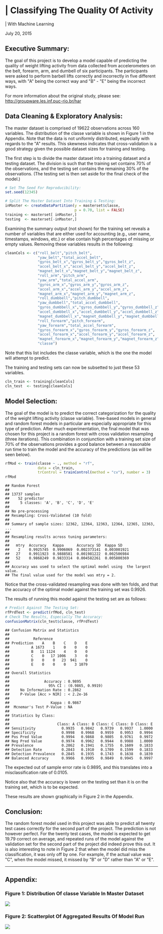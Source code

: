 # | Classifying The Quality Of Activity
| With Machine Learning

July 20, 2015  



## Executive Summary:

The goal of this project is to develop a model capable 
of predicting the quality of weight lifting activity 
from data collected from accelerometers on the belt, 
forearm, arm, and dumbell of six participants. The 
participants were asked to perform barbell lifts 
correctly and incorrectly in five different ways, 
with "A" being the correct way and "B" - "E" being 
the incorrect ways.  

For more information about the original study, 
please see: http://groupware.les.inf.puc-rio.br/har  

## Data Cleaning & Exploratory Analysis:





The master dataset is comprised of 19622 observations across
160 variables. The distribution of the classe variable
is shown in Figure 1 in the Appendix. Note that the data is 
not uniformly distributed, especially with regards to the 
"A" results. This skewness indicates that cross-validation
is a good strategy given the possible dataset sizes for 
training and testing.

The first step is to divide the master dataset into a training
dataset and a testing dataset. The division is such that the
training set contains 70% of the observations, and the testing 
set contains the remaining 30% of the observations. (The testing 
set is then set aside for the final check of the model.)


```r
# Set The Seed For Reproducibility:
set.seed(12345)

# Split The Master Dataset Into Training & Testing:
inMaster <- createDataPartition(y = masterset$classe, 
                                p = 0.70, list = FALSE)
training <- masterset[ inMaster,]
testing  <- masterset[-inMaster,]
```



Examining the summary output (not shown) for the training set 
reveals a number of variables that are either used for accounting 
(e.g., user name, timestamps, windows, etc.) or else contain high
percentages of missing or empty values. Removing these variables
results in the following:


```r
cleanCols <- c("roll_belt","pitch_belt",
               "yaw_belt","total_accel_belt",
               "gyros_belt_x","gyros_belt_y","gyros_belt_z",
               "accel_belt_x","accel_belt_y","accel_belt_z",
               "magnet_belt_x","magnet_belt_y","magnet_belt_z",
               "roll_arm","pitch_arm",
               "yaw_arm","total_accel_arm",
               "gyros_arm_x","gyros_arm_y","gyros_arm_z",
               "accel_arm_x","accel_arm_y","accel_arm_z",
               "magnet_arm_x","magnet_arm_y","magnet_arm_z",
               "roll_dumbbell","pitch_dumbbell",
               "yaw_dumbbell","total_accel_dumbbell",
               "gyros_dumbbell_x","gyros_dumbbell_y","gyros_dumbbell_z",
               "accel_dumbbell_x","accel_dumbbell_y","accel_dumbbell_z",
               "magnet_dumbbell_x","magnet_dumbbell_y","magnet_dumbbell_z",
               "roll_forearm","pitch_forearm",
               "yaw_forearm","total_accel_forearm",
               "gyros_forearm_x","gyros_forearm_y","gyros_forearm_z",
               "accel_forearm_x","accel_forearm_y","accel_forearm_z",
               "magnet_forearm_x","magnet_forearm_y","magnet_forearm_z",
               "classe")
```

Note that this list includes the classe variable, which is the one
the model will attempt to predict. 

The training and testing sets can now be subsetted to just these 
53 variables.


```r
cln_train <- training[cleanCols]
cln_test  <- testing[cleanCols]
```

## Model Selection:

The goal of the model is to predict the correct categorization 
for the quality of the weight lifting activity (classe variable). 
Tree-based models in general and random forest models in particular 
are especially appropriate for this type of prediction. After much
experimentation, the final model that was chosen for this project is
a random forest with cross validation resampling (three iterations). 
This combination in conjunction with a training set size of 70% of 
the observations provides a good balance between a reasonable run 
time to train the model and the accuracy of the predictions 
(as will be seen below).  


```r
rfMod <- train(classe ~ ., method = "rf",
               data = cln_train,
               trControl = trainControl(method = "cv"), number = 3)
rfMod
```

```
## Random Forest 
## 
## 13737 samples
##    52 predictor
##     5 classes: 'A', 'B', 'C', 'D', 'E' 
## 
## No pre-processing
## Resampling: Cross-Validated (10 fold) 
## 
## Summary of sample sizes: 12362, 12364, 12363, 12364, 12365, 12363, ... 
## 
## Resampling results across tuning parameters:
## 
##   mtry  Accuracy   Kappa      Accuracy SD  Kappa SD   
##    2    0.9925745  0.9906069  0.002373141  0.003001921
##   27    0.9911923  0.9888581  0.001981222  0.002506984
##   52    0.9868249  0.9833314  0.004582261  0.005800369
## 
## Accuracy was used to select the optimal model using  the largest value.
## The final value used for the model was mtry = 2.
```



Notice that the cross-validated resampling was done with ten folds, 
and that the accuracy of the optimal model against the training set
was 0.9926.

The results of running this model against the testing set are as
follows:


```r
# Predict Against The Testing Set:
rfPrdTest <- predict(rfMod, cln_test)
# Check The Results, Especially The Accuracy:
confusionMatrix(cln_test$classe, rfPrdTest)
```

```
## Confusion Matrix and Statistics
## 
##           Reference
## Prediction    A    B    C    D    E
##          A 1673    1    0    0    0
##          B   11 1124    4    0    0
##          C    0   17 1006    3    0
##          D    0    0   23  941    0
##          E    0    0    0    3 1079
## 
## Overall Statistics
##                                           
##                Accuracy : 0.9895          
##                  95% CI : (0.9865, 0.9919)
##     No Information Rate : 0.2862          
##     P-Value [Acc > NIR] : < 2.2e-16       
##                                           
##                   Kappa : 0.9867          
##  Mcnemar's Test P-Value : NA              
## 
## Statistics by Class:
## 
##                      Class: A Class: B Class: C Class: D Class: E
## Sensitivity            0.9935   0.9842   0.9739   0.9937   1.0000
## Specificity            0.9998   0.9968   0.9959   0.9953   0.9994
## Pos Pred Value         0.9994   0.9868   0.9805   0.9761   0.9972
## Neg Pred Value         0.9974   0.9962   0.9944   0.9988   1.0000
## Prevalence             0.2862   0.1941   0.1755   0.1609   0.1833
## Detection Rate         0.2843   0.1910   0.1709   0.1599   0.1833
## Detection Prevalence   0.2845   0.1935   0.1743   0.1638   0.1839
## Balanced Accuracy      0.9966   0.9905   0.9849   0.9945   0.9997
```



The expected out of sample error rate is 0.9895, and 
this translates into a misclassification rate of 0.0105.

Notice also that the accuracy is lower on the testing set 
than it is on the training set, which is to be expected.

These results are shown graphically in Figure 2 in the Appendix.

## Conclusion:

The random forest model used in this project was able to predict
all twenty test cases correctly for the second part of the project. 
The prediction is not however perfect. For the twenty test cases,
the model is expected to get 19.79 correct on average, and 
repeated runs of the model against the validation set for the 
second part of the project did indeed prove this out. It is also 
interesting to note in Figure 2 that when the model did miss the 
classification, it was only off by one. For example, if the actual 
value was "C", when the model missed, it missed by "B" or "D" 
rather than "A" or "E".

----------
## Appendix:

### Figure 1: Distribution Of classe Variable In Master Dataset

![](DS08_Project_files/figure-html/unnamed-chunk-12-1.png) 

### Figure 2: Scatterplot Of Aggregated Results Of Model Run

![](DS08_Project_files/figure-html/unnamed-chunk-13-1.png) 
